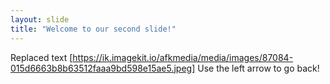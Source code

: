 ```yaml
---
layout: slide
title: "Welcome to our second slide!"
---
```

Replaced text [https://ik.imagekit.io/afkmedia/media/images/87084-015d6663b8b63512faaa9bd598e15ae5.jpeg]
Use the left arrow to go back!
